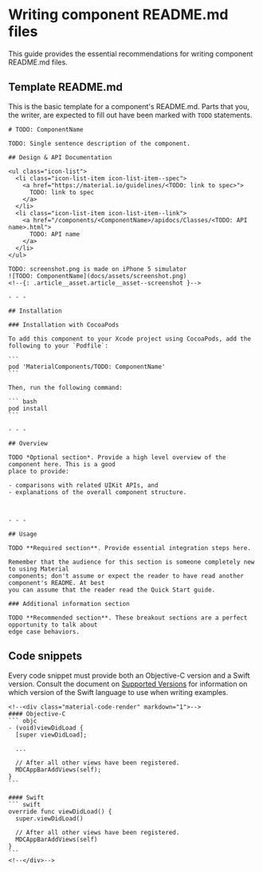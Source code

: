 # Writing component README.md files

This guide provides the essential recommendations for writing component README.md files.

## Template README.md

This is the basic template for a component's README.md. Parts that you, the writer, are expected to
fill out have been marked with `TODO` statements.


    # TODO: ComponentName

    TODO: Single sentence description of the component.

    ## Design & API Documentation

    <ul class="icon-list">
      <li class="icon-list-item icon-list-item--spec">
        <a href="https://material.io/guidelines/<TODO: link to spec>">
          TODO: link to spec
        </a>
      </li>
      <li class="icon-list-item icon-list-item--link">
        <a href="/components/<ComponentName>/apidocs/Classes/<TODO: API name>.html">
          TODO: API name
        </a>
      </li>
    </ul>

    TODO: screenshot.png is made on iPhone 5 simulator
    ![TODO: ComponentName](docs/assets/screenshot.png)
    <!--{: .article__asset.article__asset--screenshot }-->

    - - -

    ## Installation

    ### Installation with CocoaPods

    To add this component to your Xcode project using CocoaPods, add the
    following to your `Podfile`:

    ```
    pod 'MaterialComponents/TODO: ComponentName'
    ```

    Then, run the following command:

    ``` bash
    pod install
    ```

    - - -

    ## Overview

    TODO *Optional section*. Provide a high level overview of the component here. This is a good
    place to provide:

    - comparisons with related UIKit APIs, and
    - explanations of the overall component structure.



    - - -

    ## Usage

    TODO **Required section**. Provide essential integration steps here.

    Remember that the audience for this section is someone completely new to using Material
    components; don't assume or expect the reader to have read another component's README. At best
    you can assume that the reader read the Quick Start guide.

    ### Additional information section

    TODO **Recommended section**. These breakout sections are a perfect opportunity to talk about
    edge case behaviors.

## Code snippets

Every code snippet must provide both an Objective-C version and a Swift version. Consult the
document on [Supported Versions](supported_versions.md) for information on which version of the
Swift language to use when writing examples.

    <!--<div class="material-code-render" markdown="1">-->
    #### Objective-C
    ``` objc
    - (void)viewDidLoad {
      [super viewDidLoad];

      ...

      // After all other views have been registered.
      MDCAppBarAddViews(self);
    }
    ```

    #### Swift
    ``` swift
    override func viewDidLoad() {
      super.viewDidLoad()

      // After all other views have been registered.
      MDCAppBarAddViews(self)
    }
    ```
    <!--</div>-->
